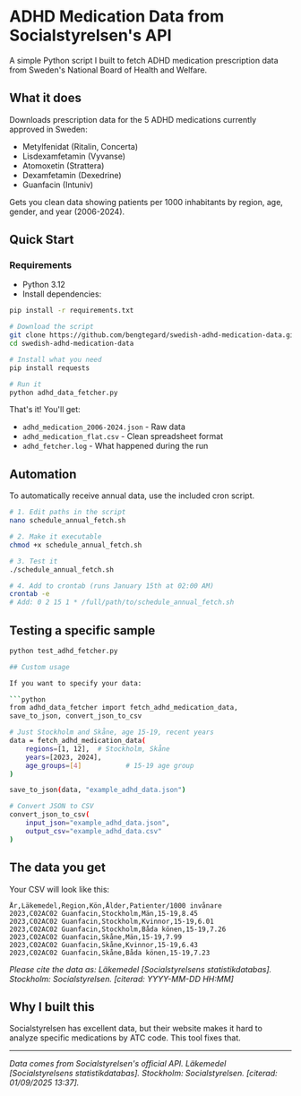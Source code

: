# ADHD Medication Data from Socialstyrelsen's API

A simple Python script I built to fetch ADHD medication prescription data from Sweden's National Board of Health and Welfare.
## What it does

Downloads prescription data for the 5 ADHD medications currently approved in Sweden:
- Metylfenidat (Ritalin, Concerta)
- Lisdexamfetamin (Vyvanse) 
- Atomoxetin (Strattera)
- Dexamfetamin (Dexedrine)
- Guanfacin (Intuniv)

Gets you clean data showing patients per 1000 inhabitants by region, age, gender, and year (2006-2024).

## Quick Start

### Requirements
- Python 3.12
- Install dependencies:

```bash
pip install -r requirements.txt

# Download the script
git clone https://github.com/bengtegard/swedish-adhd-medication-data.git
cd swedish-adhd-medication-data

# Install what you need
pip install requests

# Run it
python adhd_data_fetcher.py
```

That's it! You'll get:
- `adhd_medication_2006-2024.json` - Raw data  
- `adhd_medication_flat.csv` - Clean spreadsheet format
- `adhd_fetcher.log` - What happened during the run

## Automation

To automatically receive annual data, use the included cron script.
```bash
# 1. Edit paths in the script
nano schedule_annual_fetch.sh

# 2. Make it executable
chmod +x schedule_annual_fetch.sh

# 3. Test it
./schedule_annual_fetch.sh

# 4. Add to crontab (runs January 15th at 02:00 AM)
crontab -e
# Add: 0 2 15 1 * /full/path/to/schedule_annual_fetch.sh
```

## Testing a specific sample

```bash
python test_adhd_fetcher.py

## Custom usage

If you want to specify your data:

```python
from adhd_data_fetcher import fetch_adhd_medication_data,
save_to_json, convert_json_to_csv

# Just Stockholm and Skåne, age 15-19, recent years
data = fetch_adhd_medication_data(
    regions=[1, 12],  # Stockholm, Skåne
    years=[2023, 2024],
    age_groups=[4]           # 15-19 age group
)

save_to_json(data, "example_adhd_data.json")

# Convert JSON to CSV
convert_json_to_csv(
    input_json="example_adhd_data.json",
    output_csv="example_adhd_data.csv"
)
```

## The data you get

Your CSV will look like this:
```csv
År,Läkemedel,Region,Kön,Ålder,Patienter/1000 invånare
2023,C02AC02 Guanfacin,Stockholm,Män,15-19,8.45
2023,C02AC02 Guanfacin,Stockholm,Kvinnor,15-19,6.01
2023,C02AC02 Guanfacin,Stockholm,Båda könen,15-19,7.26
2023,C02AC02 Guanfacin,Skåne,Män,15-19,7.99
2023,C02AC02 Guanfacin,Skåne,Kvinnor,15-19,6.43
2023,C02AC02 Guanfacin,Skåne,Båda könen,15-19,7.23
```

*Please cite the data as: Läkemedel [Socialstyrelsens statistikdatabas]. Stockholm: Socialstyrelsen. [citerad: YYYY-MM-DD HH:MM]*
## Why I built this

Socialstyrelsen has excellent data, but their website makes it hard to analyze specific medications by ATC code. This tool fixes that.

---

*Data comes from Socialstyrelsen's official API. Läkemedel [Socialstyrelsens statistikdatabas]. Stockholm: Socialstyrelsen. [citerad: 01/09/2025 13:37].*
